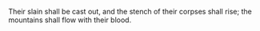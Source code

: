 Their slain shall be cast out, and the stench of their corpses shall rise; the mountains shall flow with their blood.
